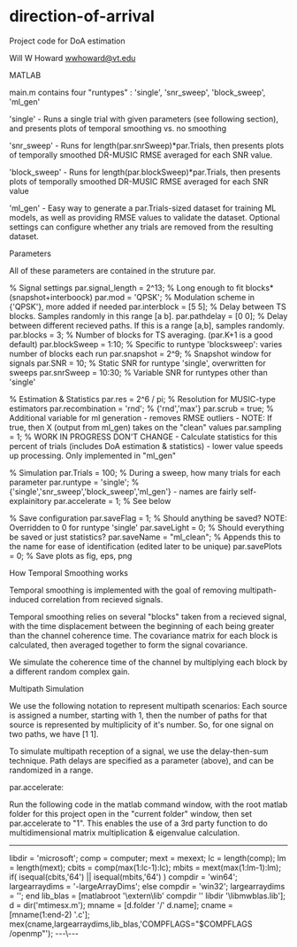 # direction-of-arrival
Project code for DoA estimation

Will W Howard
wwhoward@vt.edu


MATLAB

main.m contains four "runtypes" : 'single', 'snr_sweep', 'block_sweep', 'ml_gen'

'single' 	- Runs a single trial with given parameters (see following section), and presents plots of 
		temporal smoothing vs. no smoothing

'snr_sweep' 	- Runs for length(par.snrSweep)*par.Trials, then presents plots of temporally smoothed DR-MUSIC RMSE 
		averaged for each SNR value. 

'block_sweep' 	- Runs for length(par.blockSweep)*par.Trials, then presents plots of temporally smoothed DR-MUSIC RMSE
		averaged for each SNR value

'ml_gen' 	- Easy way to generate a par.Trials-sized dataset for training ML models, as well as providing RMSE 
		values to validate the dataset. Optional settings can configure whether any trials are removed from the 
		resulting dataset. 

Parameters

All of these parameters are contained in the struture par. 

% Signal settings
par.signal_length = 2^13;   % Long enough to fit blocks*(snapshot+interboock)
par.mod = 'QPSK';           % Modulation scheme in {'QPSK'}, more added if needed
par.interblock = [5 5];     % Delay between TS blocks. Samples randomly in this range [a b]. 
par.pathdelay = [0 0];      % Delay between different recieved paths. If this is a range [a,b], samples randomly. 
par.blocks = 3;             % Number of blocks for TS averaging. (par.K+1 is a good default)
par.blockSweep = 1:10;      % Specific to runtype 'blocksweep': varies number of blocks each run
par.snapshot = 2^9;         % Snapshot window for signals
par.SNR = 10;               % Static SNR for runtype 'single', overwritten for sweeps
par.snrSweep = 10:30;       % Variable SNR for runtypes other than 'single'

% Estimation & Statistics
par.res = 2^6 / pi;         % Resolution for MUSIC-type estimators
par.recombination = 'rnd';  % {'rnd','max'}
par.scrub = true;           % Additional variable for ml generation - removes RMSE outliers - NOTE: If true, then X (output from ml_gen) takes on the "clean" values
par.sampling = 1;           % WORK IN PROGRESS DON'T CHANGE - Calculate statistics for this percent of trials (includes DoA estimation & statistics) - lower value speeds up processing. Only implemented in "ml_gen"                   

% Simulation
par.Trials = 100;          % During a sweep, how many trials for each parameter
par.runtype = 'single';     % {'single','snr_sweep','block_sweep','ml_gen'} - names are fairly self-explainitory
par.accelerate = 1;         % See below

% Save configuration
par.saveFlag = 1;           % Should anything be saved? NOTE: Overridden to 0 for runtype 'single'
par.saveLight = 0;          % Should everything be saved or just statistics? 
par.saveName = "ml_clean";  % Appends this to the name for ease of identification (edited later to be unique)
par.savePlots = 0;          % Save plots as fig, eps, png


How Temporal Smoothing works

Temporal smoothing is implemented with the goal of removing multipath-induced correlation from recieved signals. 

Temporal smoothing relies on several "blocks" taken from a recieved signal, with the time displacement between the beginning of each
being greater than the channel coherence time. The covariance matrix for each block is calculated, then averaged together to form the 
signal covariance. 

We simulate the coherence time of the channel by multiplying each block by a different random complex gain. 


Multipath Simulation

We use the following notation to represent multipath scenarios: Each source is assigned a number, starting with 1, then the number of paths for that source is represented by multiplicity of it's number. So, for one signal on two paths, we have [1 1]. 

To simulate multipath reception of a signal, we use the delay-then-sum technique. Path delays are specified as a parameter (above), and can be randomized in a range. 

par.accelerate: 

Run the following code in the matlab command window, with the root matlab folder for this project open in the "current folder" window, then set par.accelerate to "1". This enables the use of a 3rd party function to do multidimensional matrix multiplication & eigenvalue calculation. 

-------
libdir = 'microsoft';
comp = computer;
mext = mexext;
lc = length(comp);
lm = length(mext);
cbits = comp(max(1:lc-1):lc);
mbits = mext(max(1:lm-1):lm);
if( isequal(cbits,'64') || isequal(mbits,'64') )
compdir = 'win64';
largearraydims = '-largeArrayDims';
else
compdir = 'win32';
largearraydims = '';
end
lib_blas = [matlabroot '\extern\lib\' compdir '\' libdir '\libmwblas.lib'];
d = dir('mtimesx.m');
mname = [d.folder '/' d.name];
cname = [mname(1:end-2) '.c'];
mex(cname,largearraydims,lib_blas,'COMPFLAGS="$COMPFLAGS /openmp"');
---\\---